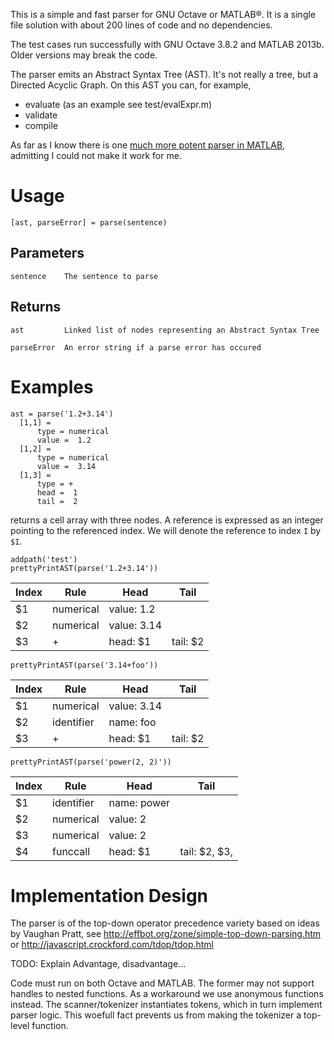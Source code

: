 This is a simple and fast parser for GNU Octave or MATLAB®.
It is a single file solution with about 200 lines of code and no dependencies.

The test cases run successfully with GNU Octave 3.8.2 and MATLAB 2013b.
Older versions may break the code.

The parser emits an Abstract Syntax Tree (AST). It's not really a tree, but a Directed Acyclic Graph.
On this AST you can, for example,
* evaluate (as an example see test/evalExpr.m)
* validate
* compile

As far as I know there is one [much more potent parser in MATLAB](http://www.cs.dartmouth.edu/~mckeeman/cs48/lectures/01_lecture.html), admitting I could not make it work for me.

# Usage
```
[ast, parseError] = parse(sentence)
```

## Parameters
```
sentence    The sentence to parse
```
## Returns
```
ast         Linked list of nodes representing an Abstract Syntax Tree
            
parseError  An error string if a parse error has occured
```

# Examples
```
ast = parse('1.2+3.14')
  [1,1] =
      type = numerical
      value =  1.2
  [1,2] =
      type = numerical
      value =  3.14
  [1,3] =
      type = +
      head =  1
      tail =  2

```
returns a cell array with three nodes. A reference is expressed as an integer pointing to the referenced index.
We will denote the reference to index `I` by `$I`.
```
addpath('test')
prettyPrintAST(parse('1.2+3.14'))
```
| Index | Rule | Head | Tail |
|-------|------|------|------|
| $1 |  numerical | value: 1.2 |
| $2 |  numerical | value: 3.14 |
| $3 |          + | head: $1 | tail: $2 |

```
prettyPrintAST(parse('3.14+foo'))
```

| Index | Rule | Head | Tail |
|-------|------|------|------|
| $1 |  numerical | value: 3.14 |
| $2 | identifier | name: foo |
| $3 |          + | head: $1 | tail: $2 |

```
prettyPrintAST(parse('power(2, 2)'))
```

| Index | Rule | Head | Tail |
|-------|------|------|------|
| $1 | identifier | name: power |
| $2 |  numerical | value: 2 |
| $3 |  numerical | value: 2 |
| $4 |   funccall | head: $1 | tail: $2, $3,  |


# Implementation Design

The parser is of the top-down operator precedence variety based on ideas by Vaughan Pratt, see 
http://effbot.org/zone/simple-top-down-parsing.htm or
http://javascript.crockford.com/tdop/tdop.html

TODO: Explain Advantage, disadvantage...

Code must run on both Octave and MATLAB. The former may not support handles to nested functions.
As a workaround we use anonymous functions instead.
The scanner/tokenizer instantiates tokens, which in turn implement parser logic.
This woefull fact prevents us from making the tokenizer a top-level function.
